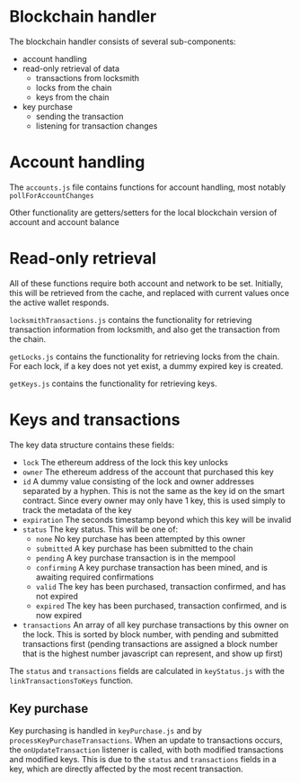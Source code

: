 # Blockchain handler

The blockchain handler consists of several sub-components:

- account handling
- read-only retrieval of data
  - transactions from locksmith
  - locks from the chain
  - keys from the chain
- key purchase
  - sending the transaction
  - listening for transaction changes

# Account handling

The `accounts.js` file contains functions for account handling, most notably `pollForAccountChanges`

Other functionality are getters/setters for the local blockchain version of account and account balance

# Read-only retrieval

All of these functions require both account and network to be set. Initially, this will be retrieved from the cache,
and replaced with current values once the active wallet responds.

`locksmithTransactions.js` contains the functionality for retrieving transaction information from locksmith,
and also get the transaction from the chain.

`getLocks.js` contains the functionality for retrieving locks from the chain. For each lock, if a key does not
yet exist, a dummy expired key is created.

`getKeys.js` contains the functionality for retrieving keys.

# Keys and transactions

The key data structure contains these fields:

- `lock` The ethereum address of the lock this key unlocks
- `owner` The ethereum address of the account that purchased this key
- `id` A dummy value consisting of the lock and owner addresses separated by a hyphen. This is not the same as the
  key id on the smart contract. Since every owner may only have 1 key, this is used simply to track the metadata of the key
- `expiration` The seconds timestamp beyond which this key will be invalid
- `status` The key status. This will be one of:
  - `none` No key purchase has been attempted by this owner
  - `submitted` A key purchase has been submitted to the chain
  - `pending` A key purchase transaction is in the mempool
  - `confirming` A key purchase transaction has been mined, and is awaiting required confirmations
  - `valid` The key has been purchased, transaction confirmed, and has not expired
  - `expired` The key has been purchased, transaction confirmed, and is now expired
- `transactions` An array of all key purchase transactions by this owner on the lock. This is sorted by block number, with
  pending and submitted transactions first (pending transactions are assigned a block number that is the highest number javascript
  can represent, and show up first)

The `status` and `transactions` fields are calculated in `keyStatus.js` with the `linkTransactionsToKeys` function.

## Key purchase

Key purchasing is handled in `keyPurchase.js` and by `processKeyPurchaseTransactions`. When an update to transactions occurs,
the `onUpdateTransaction` listener is called, with both modified transactions and modified keys. This is due to the `status`
and `transactions` fields in a key, which are directly affected by the most recent transaction.

